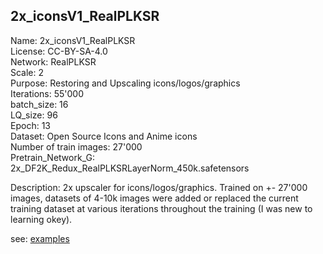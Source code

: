 ## 2x_iconsV1_RealPLKSR

Name: 2x_iconsV1_RealPLKSR  
License: CC-BY-SA-4.0  
Network: RealPLKSR  
Scale: 2  
Purpose: Restoring and Upscaling icons/logos/graphics  
Iterations: 55'000  
batch_size: 16  
LQ_size: 96  
Epoch: 13  
Dataset: Open Source Icons and Anime icons  
Number of train images: 27'000  
Pretrain_Network_G: 2x_DF2K_Redux_RealPLKSRLayerNorm_450k.safetensors  

Description: 2x upscaler for icons/logos/graphics. Trained on +- 27'000 images, datasets of 4-10k images were added or replaced the current training dataset at various iterations throughout the training (I was new to learning okey).

see: [examples](https://github.com/Courage-1984/My-Upscale-Models/tree/main/2x_iconsV1_RealPLKSR/examples)

